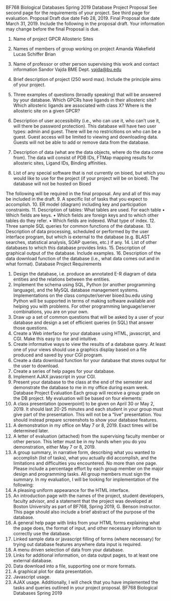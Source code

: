 BF768 Biological Databases
Spring 2019
Database Project Proposal
See second page for the requirements of your project. See third page for evaluation.
Proposal Draft due date Feb 28, 2019.
Final Proposal due date March 31, 2019.
Include the following in the proposal draft. Your information may change before the final Proposal is due.
1. Name of project
	GPCR Allosteric Sites 

2. Names of members of group working on project
	Amanda Wakefield
	Lucas Schiffer
	Brian 
	
3. Name of professor or other person supervising this work and contact information
	Sandor Vajda
	BME Dept.
	vajda@bu.edu

4. Brief description of project (250 word max). Include the principle aims of your project.

5. Three examples of questions (broadly speaking) that will be answered by your database.
Which GPCRs have ligands in their allosteric site?
Which allosteric ligands are associated with class X?
Where is the allosteric site on a given GPCR?

6. Description of user accessibility (i.e., who can use it, who can’t use it, will there be password protection).
	This database will have two user types: admin and guest. There will be no restricitions on who can be a guest. Guest access will be limited to viewing and downloading data. Guests will not be able to add or remove data from the database. 

7. Description of data (what are the data objects, where do the data come from).
	The data will consist of PDB IDs, FTMap mapping results for allosteric sites, Ligand IDs, Binding affinities.

8. List of any special software that is not currently on bioed, but which you would like to use for the project (if your project will be on bioed).
	The database will not be hosted on Bioed


The following will be required in the final proposal. Any and all of this may be included
in the draft.
9. A specific list of tasks that you expect to accomplish.
10. ER model (diagram) including key and participation constraints.
11. Description of tables: What tables are used. For each table
• Which fields are keys.
• Which fields are foreign keys and to which other tables do they refer.
• Which fields are indexed. What type of index.
12. Three sample SQL queries for common functions of the database.
13. Description of data processing, scheduled or performed by the user interface
program, but which is external to the database (e.g. BLAST searches, statistical
analysis, SOAP queries, etc.) if any.
14. List of other databases to which this database provides links.
15. Description of graphical output of the database. Include examples.
16. Description of the data download function of the database (i.e., what data comes
out and in what format).
Database Project Requirements
1. Design the database, i.e. produce an annotated E-R diagram of data entities and
the relations between the entities.
2. Implement the schema using SQL, Python (or another programming language),
and the MySQL database management systems. Implementations on the class
computer/server bioed.bu.edu using Python will be supported in terms of making
software available and helping you with problems. For other programming
language/server combinations, you are on your own.
3. Draw up a set of common questions that will be asked by a user of your database
and design a set of efficient queries (in SQL) that answer those questions.
4. Create a Web interface for your database using HTML, javascript, and CGI.
Make this easy to use and intuitive.
5. Create informative ways to view the results of a database query. At least one of
your views should use a graphics display based on a file produced and saved by
your CGI program.
6. Create a data download function for your database that stores output for the user
to download.
7. Create a series of help pages for your database.
8. Implement AJAX javascript in your CGI.
9. Present your database to the class at the end of the semester and demonstrate the
database to me in my office during exam week.
Database Project Evaluation
Each group will receive a group grade on the DB project. My evaluation will be based on
four elements:
1. A class presentation (powerpoint) to be given on April 30 or May 2, 2019. It
should last 20-25 minutes and each student in your group must give part of the
presentation. This will not be a “live” presentation. You should instead prepare
screenshots to show your database features.
2. A demonstration in my office on May 7 or 8, 2019. Exact times will be
determined later.
3. A letter of evaluation (attached) from the supervising faculty member or other
person. This letter must be in my hands when you do you demonstration, either
May 7 or 8, 2019.
4. A group summary, in narrative form, describing what you wanted to accomplish
(list of tasks), what you actually did accomplish, and the limitations and
difficulties you encountered. No more than one page. Please include a
percentage effort by each group member on the major design and programming
tasks. All group members must sign the summary.
In my evaluation, I will be looking for implementation of the following:
1. A pleasing uniform appearance for the HTML interface.
2. An introduction page with the names of the project, student developers, faculty
advisor, and a statement that the project was developed at Boston University as
part of BF768, Spring 2019, G. Benson instructor. This page should also include
a brief abstract of the purpose of the database.
3. A general help page with links from your HTML forms explaining what the page
does, the format of input, and other necessary information to correctly use the
database.
4. Linked sample data or javascript filling of forms (where necessary) for trying out
database features anywhere data input is required.
5. A menu driven selection of data from your database.
6. Links for additional information, on data output pages, to at least one external
database.
7. Data download into a file, supporting one or more formats.
8. A graphical plot for data presentation.
9. Javascript usage.
10. AJAX usage.
Additionally, I will check that you have implemented the tasks and queries outlined in
your project proposal.
BF768 Biological Databases Spring 2019

